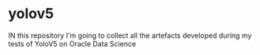 # yolov5
IN this repository I'm going to collect all the artefacts developed during my tests of YoloV5 on Oracle Data Science
